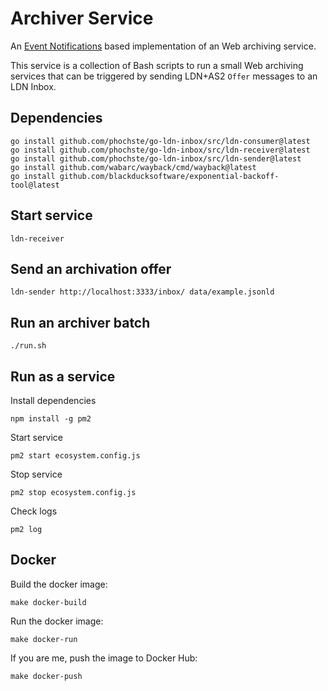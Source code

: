 # Archiver Service

An [Event Notifications](https://www.eventnotifications.net) based implementation of an Web archiving service.

This service is a collection of Bash scripts to run a small Web archiving services that can be triggered by sending LDN+AS2 `Offer` messages to an LDN Inbox.

## Dependencies

```
go install github.com/phochste/go-ldn-inbox/src/ldn-consumer@latest
go install github.com/phochste/go-ldn-inbox/src/ldn-receiver@latest
go install github.com/phochste/go-ldn-inbox/src/ldn-sender@latest
go install github.com/wabarc/wayback/cmd/wayback@latest
go install github.com/blackducksoftware/exponential-backoff-tool@latest
```

## Start service

```
ldn-receiver
```

## Send an archivation offer

```
ldn-sender http://localhost:3333/inbox/ data/example.jsonld
```

## Run an archiver batch

```
./run.sh
```

## Run as a service

Install dependencies

```
npm install -g pm2
```

Start service

```
pm2 start ecosystem.config.js
```

Stop service

```
pm2 stop ecosystem.config.js
```

Check logs

```
pm2 log
```

## Docker

Build the docker image:

```
make docker-build
```

Run the docker image:

```
make docker-run
```

If you are me, push the image to Docker Hub:

```
make docker-push
```